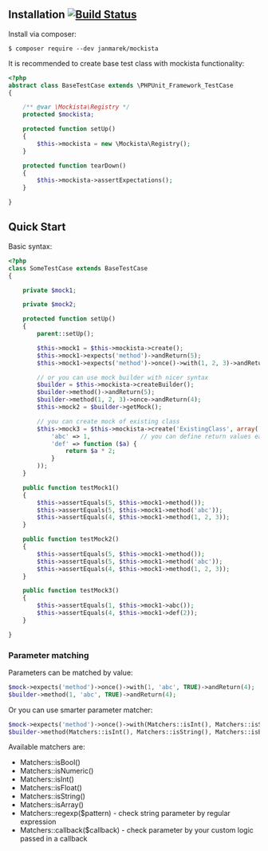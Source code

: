 ## Installation [![Build Status](https://secure.travis-ci.org/janmarek/mockista.png?branch=master)](http://travis-ci.org/janmarek/mockista)

Install via composer:

    $ composer require --dev janmarek/mockista

It is recommended to create base test class with mockista functionality:

```php
<?php
abstract class BaseTestCase extends \PHPUnit_Framework_TestCase
{

	/** @var \Mockista\Registry */
	protected $mockista;

	protected function setUp()
	{
		$this->mockista = new \Mockista\Registry();
	}

	protected function tearDown()
	{
		$this->mockista->assertExpectations();
	}

}

```

## Quick Start

Basic syntax:

```php
<?php
class SomeTestCase extends BaseTestCase
{

	private $mock1;

	private $mock2;

	protected function setUp()
	{
		parent::setUp();

		$this->mock1 = $this->mockista->create();
		$this->mock1->expects('method')->andReturn(5);
		$this->mock1->expects('method')->once()->with(1, 2, 3)->andReturn(4);

		// or you can use mock builder with nicer syntax
		$builder = $this->mockista->createBuilder();
		$builder->method()->andReturn(5);
		$builder->method(1, 2, 3)->once->andReturn(4);
		$this->mock2 = $builder->getMock();

		// you can create mock of existing class
		$this->mock3 = $this->mockista->create('ExistingClass', array(
			'abc' => 1,              // you can define return values easily
			'def' => function ($a) {
				return $a * 2;
			}
		));
	}

	public function testMock1()
	{
		$this->assertEquals(5, $this->mock1->method());
		$this->assertEquals(5, $this->mock1->method('abc'));
		$this->assertEquals(4, $this->mock1->method(1, 2, 3));
	}

	public function testMock2()
	{
		$this->assertEquals(5, $this->mock1->method());
		$this->assertEquals(5, $this->mock1->method('abc'));
		$this->assertEquals(4, $this->mock1->method(1, 2, 3));
	}

	public function testMock3()
	{
		$this->assertEquals(1, $this->mock1->abc());
		$this->assertEquals(4, $this->mock1->def(2));
	}

}

```

### Parameter matching
   
Parameters can be matched by value:

```php
$mock->expects('method')->once()->with(1, 'abc', TRUE)->andReturn(4);
$builder->method(1, 'abc', TRUE)->andReturn(4);
```

Or you can use smarter parameter matcher:

```php
$mock->expects('method')->once()->with(Matchers::isInt(), Matchers::isString(), Matchers::isBool())->andReturn(4);
$builder->method(Matchers::isInt(), Matchers::isString(), Matchers::isBool())->andReturn(4);
```

Available matchers are:

* Matchers::isBool()
* Matchers::isNumeric()
* Matchers::isInt()
* Matchers::isFloat()
* Matchers::isString()
* Matchers::isArray()
* Matchers::regexp($pattern) - check string parameter by regular expression
* Matchers::callback($callback) - check parameter by your custom logic passed in a callback
